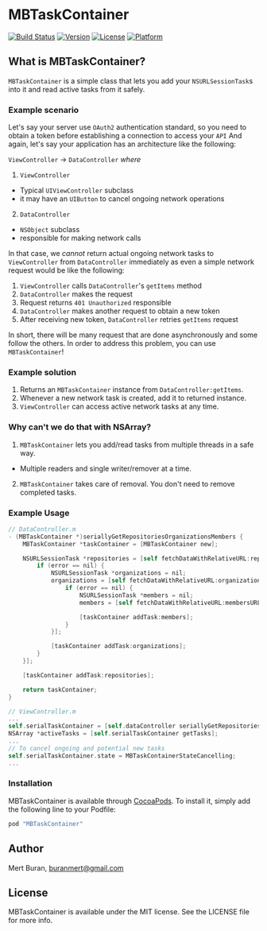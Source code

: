 # MBTaskContainer

[![Build Status](https://travis-ci.org/buranmert/MBTaskContainer.svg?branch=master)](https://travis-ci.org/buranmert/MBTaskContainer)
[![Version](https://img.shields.io/cocoapods/v/MBTaskContainer.svg?style=flat)](http://cocoapods.org/pods/MBTaskContainer)
[![License](https://img.shields.io/cocoapods/l/MBTaskContainer.svg?style=flat)](http://cocoapods.org/pods/MBTaskContainer)
[![Platform](https://img.shields.io/cocoapods/p/MBTaskContainer.svg?style=flat)](http://cocoapods.org/pods/MBTaskContainer)

## What is MBTaskContainer?

`MBTaskContainer` is a simple class that lets you add your `NSURLSessionTask`s into it and read active tasks from it safely.

### Example scenario

Let's say your server use `OAuth2` authentication standard, so you need to obtain a token before establishing a connection to access your `API`
And again, let's say your application has an architecture like the following:

`ViewController` -> `DataController` *_where_*

1. `ViewController`
  - Typical `UIViewController` subclass
  - it may have an `UIButton` to cancel ongoing network operations
2. `DataController`
  - `NSObject` subclass
  - responsible for making network calls

In that case, we *_cannot_* return actual ongoing network tasks to `ViewController` from `DataController` immediately as even a simple network request would be like the following:

1. `ViewController` calls `DataController`'s `getItems` method
2. `DataController` makes the request
3. Request returns `401 Unauthorized` responsible
4. `DataController` makes another request to obtain a new token
5. After receiving new token, `DataController` retries `getItems` request

In short, there will be many request that are done asynchronously and some follow the others.
In order to address this problem, you can use `MBTaskContainer`!

### Example solution

1. Returns an `MBTaskContainer` instance from `DataController:getItems`.
2. Whenever a new network task is created, add it to returned instance.
3. `ViewController` can access active network tasks at any time.

### Why can't we do that with NSArray?

1. `MBTaskContainer` lets you add/read tasks from multiple threads in a safe way.
  - Multiple readers and single writer/remover at a time.
2. `MBTaskContainer` takes care of removal. You don't need to remove completed tasks.

### Example Usage

```Objective-C
// DataController.m
- (MBTaskContainer *)seriallyGetRepositoriesOrganizationsMembers {
    MBTaskContainer *taskContainer = [MBTaskContainer new];

    NSURLSessionTask *repositories = [self fetchDataWithRelativeURL:repositoriesURL completion:^(NSError *error) {
        if (error == nil) {
            NSURLSessionTask *organizations = nil;
            organizations = [self fetchDataWithRelativeURL:organizationsURL completion:^(NSError *error) {
                if (error == nil) {
                    NSURLSessionTask *members = nil;
                    members = [self fetchDataWithRelativeURL:membersURL completion:nil];

                    [taskContainer addTask:members];
                }
            }];

            [taskContainer addTask:organizations];
        }
    }];

    [taskContainer addTask:repositories];

    return taskContainer;
}

// ViewController.m
...
self.serialTaskContainer = [self.dataController seriallyGetRepositoriesOrganizationsMembers];
NSArray *activeTasks = [self.serialTaskContainer getTasks];
...
// To cancel ongoing and potential new tasks
self.serialTaskContainer.state = MBTaskContainerStateCancelling;
...
```

### Installation

MBTaskContainer is available through [CocoaPods](http://cocoapods.org). To install
it, simply add the following line to your Podfile:

```ruby
pod "MBTaskContainer"
```

## Author

Mert Buran, buranmert@gmail.com

## License

MBTaskContainer is available under the MIT license. See the LICENSE file for more info.
